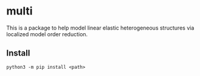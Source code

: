 # multi

This is a package to help model linear elastic heterogeneous structures
via localized model order reduction.

## Install

```
python3 -m pip install <path>
```
